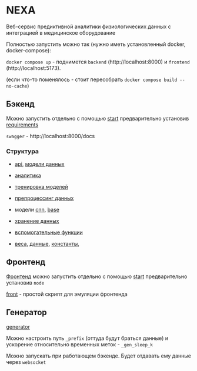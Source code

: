 # NEXA

Веб-сервис предиктивной аналитики физиологических данных с интеграцией в медицинское оборудование

Полностью запустить можно так (нужно иметь установленный docker, docker-compose):

`docker compose up` - поднимется `backend` (http://localhost:8000) и `frontend` (http://localhost:5173).

(если что-то поменялось - стоит пересобрать `docker compose build --no-cache`)

## Бэкенд

Можно запустить отдельно с помощью [start](backend/start.sh) предварительно установив [requirements](backend/requirements.txt)

`swagger` - http://localhost:8000/docs

### Структура

- [api](backend/app/api.py), [модели данных](backend/app/abstract/abstract.py)

- [аналитика](backend/app/compute/logic.py)
- [тренировка моделей](backend/app/compute/training.py)
- [препроцессинг данных](backend/app/compute/preprocessing.py)
- модели [cnn](backend/app/compute/prediction_cnn_gru.py), [base](backend/app/compute/prediction.py)

- [хранение данных](backend/app/storage/storage.py)

- [вспомогательные функции](backend/app/utils)

- [веса](backend/app/assets), [данные](backend/app/data), [константы](backend/app/consts.py), 

## Фронтенд

[Фронтенд](frontend/README.md) можно запустить отдельно с помощью [start](frontend/start.sh) предварительно установив `node`

[front](tools/frontend_client.py) - простой скрипт для эмуляции фронтенда

## Генератор

[generator](tools/generator.py)

Можно настроить путь `_prefix` (оттуда будут браться данные) и ускорение относительно временных меток - `_gen_sleep_k`

Можно запускать при работающем бэкенде. Будет отдавать ему данные через `websocket`
